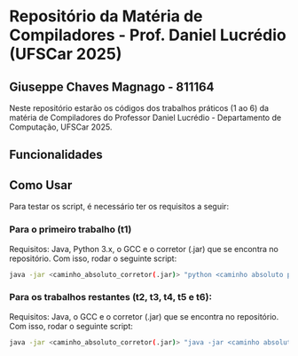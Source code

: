 # Repositório da Matéria de Compiladores - Prof. Daniel Lucrédio (UFSCar 2025)
## Giuseppe Chaves Magnago - 811164
Neste repositório estarão os códigos dos trabalhos práticos (1 ao 6) da matéria de Compiladores do Professor Daniel Lucrédio - Departamento de Computação, UFSCar 2025.

## Funcionalidades

## Como Usar
Para testar os script, é necessário ter os requisitos a seguir:

### Para o primeiro trabalho (t1)
Requisitos: Java, Python 3.x, o GCC e o corretor (.jar) que se encontra no repositório. Com isso, rodar o seguinte script:
```bash
java -jar <caminho_absoluto_corretor(.jar)> "python <caminho absoluto para o script python>" <caminho_absoluto_MinGW> <diretório_temporário_para_as_saídas> <caminho_absoluto_casos_de_teste> "<RA>" <tipo_de_teste>
```

### Para os trabalhos restantes (t2, t3, t4, t5 e t6):
Requisitos: Java, o GCC e o corretor (.jar) que se encontra no repositório. Com isso, rodar o seguinte script:
```bash
java -jar <caminho_absoluto_corretor(.jar)> "java -jar <caminho absoluto para o .jar com dependências>" <caminho_absoluto_MinGW> <diretório_temporário_para_as_saídas> <caminho_absoluto_casos_de_teste> "<RA>" <tipo_de_teste>
```
